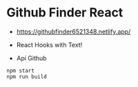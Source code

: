 # Github Finder React

* https://githubfinder6521348.netlify.app/

* React Hooks with Text!
* Api Github

```
npm start
npm run build
```

